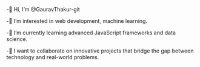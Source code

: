 -👋 Hi, I’m @GauravThakur-git

-👀 I’m interested in web development, machine learning.

-🌱 I’m currently learning advanced JavaScript frameworks and data science.

-💞️ I want to collaborate on innovative projects that bridge the gap between technology and real-world problems.
